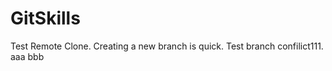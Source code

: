 GitSkills
=========

Test Remote Clone.
Creating a new branch is quick.
Test branch confilict111.
aaa
bbb
